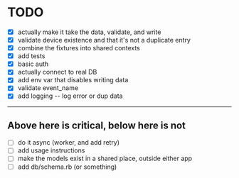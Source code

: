 # TODO

- [x] actually make it take the data, validate, and write
- [x] validate device existence and that it's not a duplicate entry
- [x] combine the fixtures into shared contexts
- [x] add tests
- [x] basic auth
- [x] actually connect to real DB
- [x] add env var that disables writing data
- [x] validate event_name
- [x] add logging -- log error or dup data
--------------------------------
Above here is critical, below here is not
--------------------------------
- [ ] do it async (worker, and add retry)
- [ ] add usage instructions
- [ ] make the models exist in a shared place, outside either app
- [ ] add db/schema.rb (or something)
